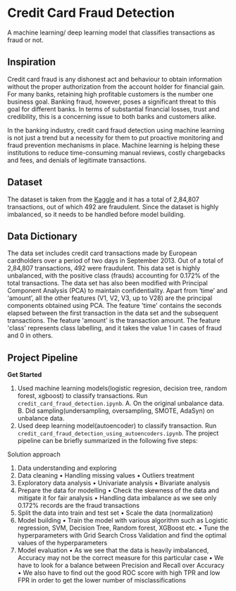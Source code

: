 # Credit Card Fraud Detection 
A machine learning/ deep learning model that classifies transactions as fraud or not. 

## Inspiration


Credit card fraud is any dishonest act and behaviour to obtain information without the proper authorization from the account holder for financial gain. For many banks, retaining high profitable customers is the number one business goal. Banking fraud, however, poses a significant threat to this goal for different banks. In terms of substantial financial losses, trust and credibility, this is a concerning issue to both banks and customers alike.

In the banking industry, credit card fraud detection using machine learning is not just a trend but a necessity for them to put proactive monitoring and fraud prevention mechanisms in place. Machine learning is helping these institutions to reduce time-consuming manual reviews, costly chargebacks and fees, and denials of legitimate transactions.

## Dataset

The dataset is taken from the [Kaggle](https://www.kaggle.com/mlg-ulb/creditcardfraud) and it has a total of 2,84,807 transactions, out of which 492 are fraudulent. Since the dataset is highly imbalanced, so it needs to be handled before model building.

## Data Dictionary

The data set includes credit card transactions made by European cardholders over a period of two days in September 2013. Out of a total of 2,84,807 transactions, 492 were fraudulent. This data set is highly unbalanced, with the positive class (frauds) accounting for 0.172% of the total transactions. The data set has also been modified with Principal Component Analysis (PCA) to maintain confidentiality. Apart from ‘time’ and ‘amount’, all the other features (V1, V2, V3, up to V28) are the principal components obtained using PCA. The feature 'time' contains the seconds elapsed between the first transaction in the data set and the subsequent transactions. The feature 'amount' is the transaction amount. The feature 'class' represents class labelling, and it takes the value 1 in cases of fraud and 0 in others.


## Project Pipeline

**Get Started**
1. Used machine learning models(logistic regresion, decision tree, random forest, xgboost) to classify transactions. Run `credit_card_fraud_detection.ipynb`.
   A. On the original unbalance data.
   B. Did sampling(undersampling, oversampling, SMOTE, AdaSyn) on unbalance data.
2. Used deep learning model(autoencoder) to classify transaction. Run `credit_card_fraud_detection_using_autoencoders.ipynb`.
The project pipeline can be briefly summarized in the following five steps:

Solution approach
1. Data understanding and exploring
2. Data cleaning
• Handling missing values 
• Outliers treatment
3. Exploratory data analysis
• Univariate analysis
• Bivariate analysis
4. Prepare the data for modelling 
• Check the skewness of the data and mitigate it for fair analysis
• Handling data imbalance as we see only 0.172% records are the fraud 
transactions
5. Split the data into train and test set
• Scale the data (normalization)
6. Model building
• Train the model with various algorithm such as Logistic regression, SVM, 
Decision Tree, Random forest, XGBoost etc.
• Tune the hyperparameters with Grid Search Cross Validation and find the 
optimal values of the hyperparameters
7. Model evaluation 
• As we see that the data is heavily imbalanced, Accuracy may not be the 
correct measure for this particular case
• We have to look for a balance between Precision and Recall over Accuracy
• We also have to find out the good ROC score with high TPR and low FPR in 
order to get the lower number of misclassifications
